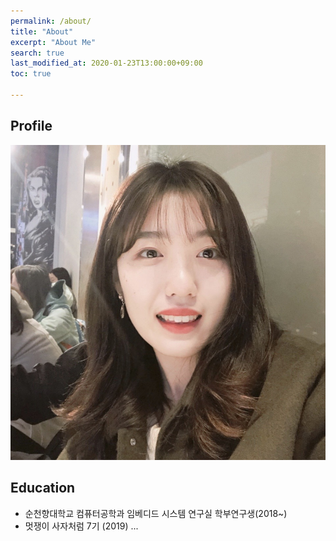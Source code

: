 ```yaml
---
permalink: /about/
title: "About"
excerpt: "About Me"
search: true
last_modified_at: 2020-01-23T13:00:00+09:00
toc: true

--- 
```


## Profile
<center><img src="/assets/img/me.jpg"></center>

## Education
 - 순천향대학교 컴퓨터공학과 임베디드 시스템 연구실 학부연구생(2018~)
 - 멋쟁이 사자처럼 7기 (2019)
...

